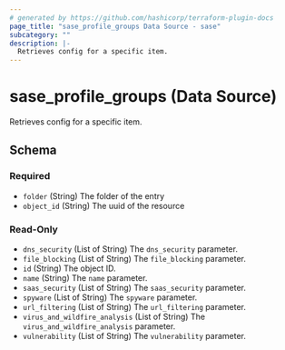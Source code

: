 ```yaml
---
# generated by https://github.com/hashicorp/terraform-plugin-docs
page_title: "sase_profile_groups Data Source - sase"
subcategory: ""
description: |-
  Retrieves config for a specific item.
---
```


# sase_profile_groups (Data Source)

Retrieves config for a specific item.



<!-- schema generated by tfplugindocs -->
## Schema

### Required

- `folder` (String) The folder of the entry
- `object_id` (String) The uuid of the resource

### Read-Only

- `dns_security` (List of String) The `dns_security` parameter.
- `file_blocking` (List of String) The `file_blocking` parameter.
- `id` (String) The object ID.
- `name` (String) The `name` parameter.
- `saas_security` (List of String) The `saas_security` parameter.
- `spyware` (List of String) The `spyware` parameter.
- `url_filtering` (List of String) The `url_filtering` parameter.
- `virus_and_wildfire_analysis` (List of String) The `virus_and_wildfire_analysis` parameter.
- `vulnerability` (List of String) The `vulnerability` parameter.


